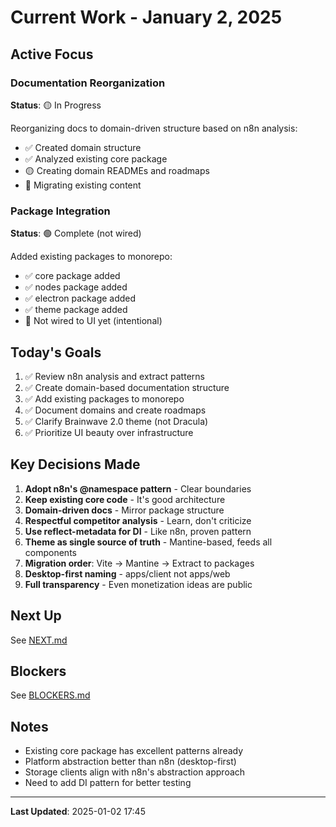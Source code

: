 # Current Work - January 2, 2025

## Active Focus

### Documentation Reorganization

**Status**: 🟡 In Progress

Reorganizing docs to domain-driven structure based on n8n analysis:

- ✅ Created domain structure
- ✅ Analyzed existing core package
- 🟡 Creating domain READMEs and roadmaps
- 🔴 Migrating existing content

### Package Integration

**Status**: 🟢 Complete (not wired)

Added existing packages to monorepo:

- ✅ core package added
- ✅ nodes package added
- ✅ electron package added
- ✅ theme package added
- 🔴 Not wired to UI yet (intentional)

## Today's Goals

1. ✅ Review n8n analysis and extract patterns
2. ✅ Create domain-based documentation structure
3. ✅ Add existing packages to monorepo
4. ✅ Document domains and create roadmaps
5. ✅ Clarify Brainwave 2.0 theme (not Dracula)
6. ✅ Prioritize UI beauty over infrastructure

## Key Decisions Made

1. **Adopt n8n's @namespace pattern** - Clear boundaries
2. **Keep existing core code** - It's good architecture
3. **Domain-driven docs** - Mirror package structure
4. **Respectful competitor analysis** - Learn, don't criticize
5. **Use reflect-metadata for DI** - Like n8n, proven pattern
6. **Theme as single source of truth** - Mantine-based, feeds all components
7. **Migration order**: Vite → Mantine → Extract to packages
8. **Desktop-first naming** - apps/client not apps/web
9. **Full transparency** - Even monetization ideas are public

## Next Up

See [NEXT.md](./NEXT.md)

## Blockers

See [BLOCKERS.md](./BLOCKERS.md)

## Notes

- Existing core package has excellent patterns already
- Platform abstraction better than n8n (desktop-first)
- Storage clients align with n8n's abstraction approach
- Need to add DI pattern for better testing

---

**Last Updated**: 2025-01-02 17:45
